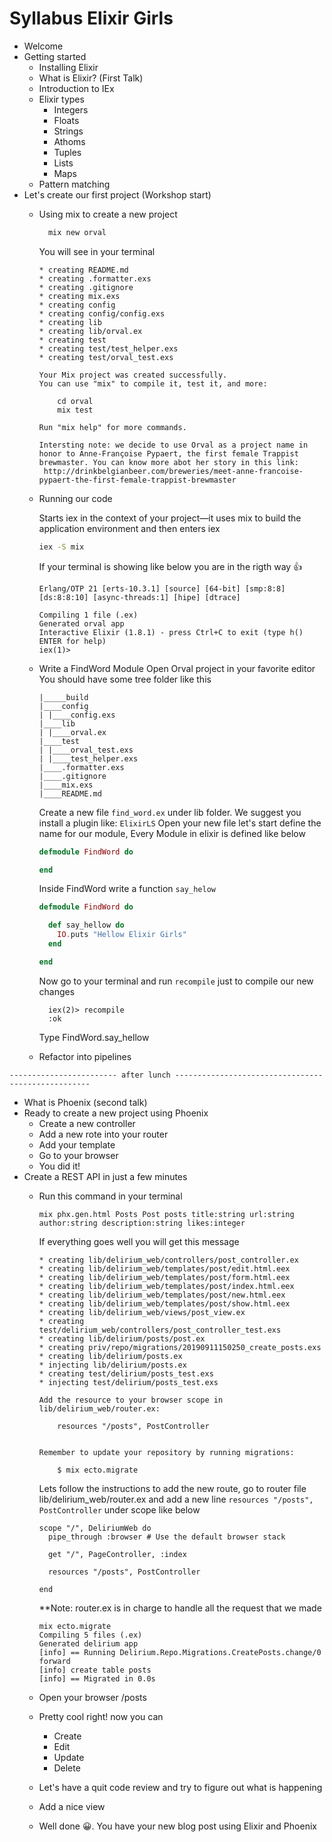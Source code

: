 # Syllabus Elixir Girls

  * Welcome
  * Getting started
    * Installing Elixir
    * What is Elixir? (First Talk)
    * Introduction to IEx
    * Elixir types
      * Integers
      * Floats
      * Strings
      * Athoms
      * Tuples
      * Lists
      * Maps
    * Pattern matching
  * Let's create our first project (Workshop start)
    * Using mix to create a new project
      ```bash
        mix new orval
      ```
      You will see in your terminal
      ```
      * creating README.md
      * creating .formatter.exs
      * creating .gitignore
      * creating mix.exs
      * creating config
      * creating config/config.exs
      * creating lib
      * creating lib/orval.ex
      * creating test
      * creating test/test_helper.exs
      * creating test/orval_test.exs

      Your Mix project was created successfully.
      You can use "mix" to compile it, test it, and more:

          cd orval
          mix test

      Run "mix help" for more commands.
      ```
      ```
      Intersting note: we decide to use Orval as a project name in honor to Anne-Françoise Pypaert, the first female Trappist brewmaster. You can know more abot her story in this link:
       http://drinkbelgianbeer.com/breweries/meet-anne-francoise-pypaert-the-first-female-trappist-brewmaster
      ```
    * Running our code

      Starts iex in the context of your project—it uses mix to build the application environment and then enters iex
      
      ```bash
      iex -S mix 
      ```

      If your terminal is showing like below you are in the rigth way 👍
      ```
      Erlang/OTP 21 [erts-10.3.1] [source] [64-bit] [smp:8:8] [ds:8:8:10] [async-threads:1] [hipe] [dtrace]

      Compiling 1 file (.ex)
      Generated orval app
      Interactive Elixir (1.8.1) - press Ctrl+C to exit (type h() ENTER for help)
      iex(1)>

      ```

    * Write a FindWord Module
      Open Orval project in your favorite editor
      You should have some tree folder like this

      ```
      |_____build
      |____config
      | |____config.exs
      |____lib
      | |____orval.ex
      |____test
      | |____orval_test.exs
      | |____test_helper.exs
      |____.formatter.exs
      |____.gitignore
      |____mix.exs
      |____README.md
      ```
      Create a new file `find_word.ex` under lib folder. We suggest you install a plugin like: `ElixirLS`
      Open your new file let's start define the name for our module, Every Module in elixir is defined like below 
      ```elixir
      defmodule FindWord do
  
      end
      ```
      Inside FindWord write a function `say_helow`
      ```elixir
      defmodule FindWord do

        def say_hellow do
          IO.puts "Hellow Elixir Girls"
        end
      
      end
      ```

      Now go to your terminal and run `recompile` just to compile our new changes
      ```
        iex(2)> recompile
        :ok
      ```
      Type FindWord.say_hellow
      
    * Refactor into pipelines

`------------------------ after lunch ---------------------------------------------------`

  * What is Phoenix (second talk)
  * Ready to create a new project using Phoenix
    * Create a new controller
    * Add a new rote into your router
    * Add your template
    * Go to your browser
    * You did it!
  * Create a REST API in just a few minutes
    * Run this command in your terminal
      ```
      mix phx.gen.html Posts Post posts title:string url:string author:string description:string likes:integer
      ```
      If everything goes well you will get this message
      ```
      * creating lib/delirium_web/controllers/post_controller.ex
      * creating lib/delirium_web/templates/post/edit.html.eex
      * creating lib/delirium_web/templates/post/form.html.eex
      * creating lib/delirium_web/templates/post/index.html.eex
      * creating lib/delirium_web/templates/post/new.html.eex
      * creating lib/delirium_web/templates/post/show.html.eex
      * creating lib/delirium_web/views/post_view.ex
      * creating test/delirium_web/controllers/post_controller_test.exs
      * creating lib/delirium/posts/post.ex
      * creating priv/repo/migrations/20190911150250_create_posts.exs
      * creating lib/delirium/posts.ex
      * injecting lib/delirium/posts.ex
      * creating test/delirium/posts_test.exs
      * injecting test/delirium/posts_test.exs

      Add the resource to your browser scope in lib/delirium_web/router.ex:

          resources "/posts", PostController


      Remember to update your repository by running migrations:

          $ mix ecto.migrate

      ```
      Lets follow the instructions to add the new route, go to router file lib/delirium_web/router.ex and add a new line `resources "/posts", PostController` under scope like below
      ``` 
      scope "/", DeliriumWeb do
        pipe_through :browser # Use the default browser stack

        get "/", PageController, :index

        resources "/posts", PostController

      end
      ```
      **Note: router.ex is in charge to handle all the request that we made

      ```
      mix ecto.migrate
      Compiling 5 files (.ex)
      Generated delirium app
      [info] == Running Delirium.Repo.Migrations.CreatePosts.change/0 forward
      [info] create table posts
      [info] == Migrated in 0.0s
      ```

    * Open your browser /posts
    * Pretty cool right! now you can
      * Create
      * Edit
      * Update
      * Delete
    * Let's have a quit code review and try to figure out what is happening
    * Add a nice view
    * Well done 😀. You have your new blog post using  Elixir and Phoenix    

<!-- # Delirium

To start your Phoenix server:

  * Install dependencies with `mix deps.get`
  * Create and migrate your database with `mix ecto.create && mix ecto.migrate`
  * Install Node.js dependencies with `cd assets && npm install`
  * Start Phoenix endpoint with `mix phx.server`

Now you can visit [`localhost:4000`](http://localhost:4000) from your browser.

Ready to run in production? Please [check our deployment guides](https://hexdocs.pm/phoenix/deployment.html).

## Learn more

  * Official website: http://www.phoenixframework.org/
  * Guides: https://hexdocs.pm/phoenix/overview.html
  * Docs: https://hexdocs.pm/phoenix
  * Mailing list: http://groups.google.com/group/phoenix-talk
  * Source: https://github.com/phoenixframework/phoenix -->
